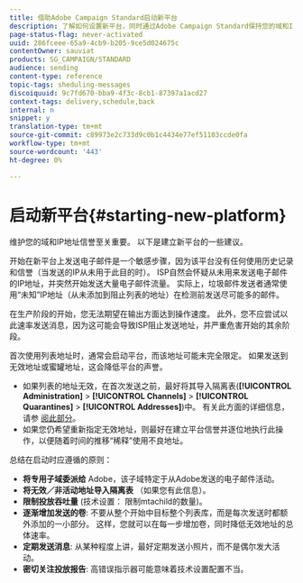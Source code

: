 ```yaml
---
title: 借助Adobe Campaign Standard启动新平台
description: 了解如何设置新平台，同时通过Adobe Campaign Standard保持您的域和IP地址信誉。
page-status-flag: never-activated
uuid: 286fceee-65a9-4cb9-b205-9ce5d024675c
contentOwner: sauviat
products: SG_CAMPAIGN/STANDARD
audience: sending
content-type: reference
topic-tags: sheduling-messages
discoiquuid: 9c7fd670-bba9-4f3c-8cb1-87397a1acd27
context-tags: delivery,schedule,back
internal: n
snippet: y
translation-type: tm+mt
source-git-commit: c89973e2c733d9c0b1c4434e77ef51103ccde0fa
workflow-type: tm+mt
source-wordcount: '443'
ht-degree: 0%

---
```



# 启动新平台{#starting-new-platform}

维护您的域和IP地址信誉至关重要。 以下是建立新平台的一些建议。

开始在新平台上发送电子邮件是一个敏感步骤，因为该平台没有任何使用历史记录和信誉（当发送的IP从未用于此目的时）。 ISP自然会怀疑从未用来发送电子邮件的IP地址，并突然开始发送大量电子邮件流量。 实际上，垃圾邮件发送者通常使用“未知”IP地址（从未添加到阻止列表的地址）在检测前发送尽可能多的邮件。

在生产阶段的开始，您无法期望在输出方面达到操作速度。 此外，您不应尝试以此速率发送消息，因为这可能会导致ISP阻止发送地址，并严重危害开始的其余阶段。

首次使用列表地址时，通常会启动平台，而该地址可能未完全限定。 如果发送到无效地址或蜜罐地址，这会降低平台的声誉。
* 如果列表的地址无效，在首次发送之前，最好将其导入隔离表(**[!UICONTROL Administration]** > **[!UICONTROL Channels]** > **[!UICONTROL Quarantines]** > **[!UICONTROL Addresses]**)中。 有关此方面的详细信息，请参 [阅此部分](../../sending/using/understanding-quarantine-management.md#identifying-quarantined-addresses-for-the-entire-platform)。
* 如果您仍希望重新指定无效地址，则最好在建立平台信誉并逐位地执行此操作，以便随着时间的推移“稀释”使用不良地址。

总结在启动时应遵循的原则：
* **将专用子域委派给** Adobe，该子域特定于从Adobe发送的电子邮件活动。
* **将无效／非活动地址导入隔离表** （如果您有此信息）。
* **限制投放吞吐量** (技术设置： 限制mtachild的数量)。
* **逐渐增加发送的卷**: 不要从整个开始中目标整个列表库，而是每次发送时都额外添加的一小部分。 这样，您就可以在每一步增加卷，同时降低无效地址的总体速率。
* **定期发送消息**: 从某种程度上讲，最好定期发送小照片，而不是偶尔发大活动。
* **密切关注投放报告**: 高错误指示器可能意味着技术设置配置不当。
